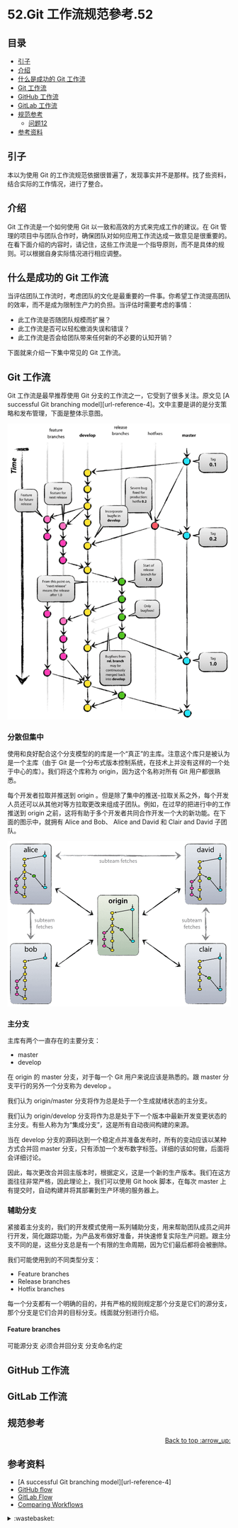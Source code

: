 # 52.Git 工作流规范參考.52
## <a name="index"></a> 目录
- [引子](#start)
- [介绍](#style)
- [什么是成功的 Git 工作流](#what)
- [Git 工作流](#git)
- [GitHub 工作流](#github)
- [GitLab 工作流](#gitlab)
- [规范参考](#standard)
  - [问题12](#link)
- [参考资料](#reference)


## <a name="start"></a> 引子
本以为使用 Git 的工作流规范依据很普遍了，发现事实并不是那样。找了些资料，结合实际的工作情况，进行了整合。

## <a name="intro"></a> 介绍
Git 工作流是一个如何使用 Git 以一致和高效的方式来完成工作的建议。在 Git 管理的项目中与团队合作时，确保团队对如何应用工作流达成一致意见是很重要的。在看下面介绍的内容时，请记住，这些工作流是一个指导原则，而不是具体的规则。可以根据自身实际情况进行相应调整。


## <a name="what"></a> 什么是成功的 Git 工作流
当评估团队工作流时，考虑团队的文化是最重要的一件事。你希望工作流提高团队的效率，而不是成为限制生产力的负担。当评估时需要考虑的事情：
- 此工作流是否随团队规模而扩展？
- 此工作流是否可以轻松撤消失误和错误？
- 此工作流是否会给团队带来任何新的不必要的认知开销？

下面就来介绍一下集中常见的 Git 工作流。

## <a name="git"></a> Git 工作流
Git 工作流是最早推荐使用 Git 分支的工作流之一，它受到了很多关注。原文见 [A successful Git branching model][url-reference-4]。文中主要是讲的是分支策略和发布管理，下面是整体示意图。

![52-git-modal][url-local-1]

### 分散但集中
使用和良好配合这个分支模型的的库是一个“真正”的主库。注意这个库只是被认为是一个主库（由于 Git 是一个分布式版本控制系统，在技术上并没有这样的一个处于中心的库）。我们将这个库称为 origin，因为这个名称对所有 Git 用户都很熟悉。

每个开发者拉取并推送到 origin 。但是除了集中的推送-拉取关系之外，每个开发人员还可以从其他对等方拉取更改来组成子团队。例如，在过早的把进行中的工作推送到 origin 之前，这将有助于多个开发者共同合作开发一个大的新功能。在下面的图示中，就拥有 Alice and Bob、 Alice and David 和 Clair and David 子团队。

![52-centr-decentr][url-local-2]

### 主分支
主库有两个一直存在的主要分支：
-  master
-  develop

在 origin 的 master 分支，对于每一个 Git 用户来说应该是熟悉的。跟 master 分支平行的另外一个分支称为 develop 。

我们认为 origin/master 分支将作为总是处于一个生成就绪状态的主分支。

我们认为 origin/develop 分支将作为总是处于下一个版本中最新开发变更状态的主分支。有些人称为为“集成分支”，这是所有自动夜间构建的来源。

当在 develop 分支的源码达到一个稳定点并准备发布时，所有的变动应该以某种方式合并回 master 分支，只有添加一个发布数字标签。详细的该如何做，后面将会详细讨论。

因此，每次更改合并回主版本时，根据定义，这是一个新的生产版本。我们在这方面往往非常严格，因此理论上，我们可以使用 Git hook 脚本，在每次 master 上有提交时，自动构建并将其部署到生产环境的服务器上。

### 辅助分支
紧接着主分支的，我们的开发模式使用一系列辅助分支，用来帮助团队成员之间并行开发，简化跟踪功能，为产品发布做好准备，并快速修复实际生产问题。跟主分支不同的是，这些分支总是有一个有限的生命周期，因为它们最后都将会被删除。

我们可能使用到的不同类型分支：
- Feature branches
- Release branches
- Hotfix branches

每一个分支都有一个明确的目的，并有严格的规则规定那个分支是它们的源分支，那个分支是它们合并的目标分支。线面就分别进行介绍。

#### Feature branches
可能源分支 必须合并回分支 分支命名约定



## <a name="github"></a> GitHub 工作流

## <a name="gitlab"></a> GitLab 工作流

## <a name="standard"></a> 规范参考


<div align="right"><a href="#index">Back to top :arrow_up:</a></div>

## <a name="reference"></a> 参考资料
- [A successful Git branching model][url-reference-4]
- [GitHub flow][url-article-1]
- [GitLab Flow][url-article-2]
- [Comparing Workflows][url-article-3]

[url-base]:https://xxholic.github.io/blog/draft

[url-article-1]:https://guides.github.com/introduction/flow/index.html
[url-article-2]:https://docs.gitlab.com/ee/topics/gitlab_flow.html
[url-article-3]:https://www.atlassian.com/git/tutorials/comparing-workflows
[url-article-4]:https://nvie.com/posts/a-successful-git-branching-model/

[url-local-1]:./images/52/git-model.png
[url-local-2]:./images/52/centr-decentr.png

<details>
<summary>:wastebasket:</summary>


最近在看[《黑暗的左手》][url-book]，里面关于性的设定很有意思，在书中描述的星球上，是没有性别区分的。下面是书中部分摘录。



![49-poster][url-local-poster]

</details>

[url-book]:https://book.douban.com/subject/26916012/
[url-local-poster]:./images/49/poster.jpg
